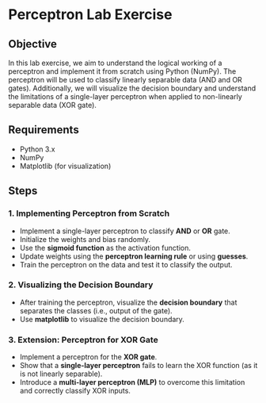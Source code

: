 # Perceptron Lab Exercise

## Objective

In this lab exercise, we aim to understand the logical working of a perceptron and implement it from scratch using Python (NumPy). The perceptron will be used to classify linearly separable data (AND and OR gates). Additionally, we will visualize the decision boundary and understand the limitations of a single-layer perceptron when applied to non-linearly separable data (XOR gate).

## Requirements

- Python 3.x
- NumPy
- Matplotlib (for visualization)

## Steps

### 1. Implementing Perceptron from Scratch

- Implement a single-layer perceptron to classify **AND** or **OR** gate.
- Initialize the weights and bias randomly.
- Use the **sigmoid function** as the activation function.
- Update weights using the **perceptron learning rule** or using **guesses**.
- Train the perceptron on the data and test it to classify the output.

### 2. Visualizing the Decision Boundary

- After training the perceptron, visualize the **decision boundary** that separates the classes (i.e., output of the gate).
- Use **matplotlib** to visualize the decision boundary.

### 3. Extension: Perceptron for XOR Gate

- Implement a perceptron for the **XOR gate**.
- Show that a **single-layer perceptron** fails to learn the XOR function (as it is not linearly separable).
- Introduce a **multi-layer perceptron (MLP)** to overcome this limitation and correctly classify XOR inputs.
